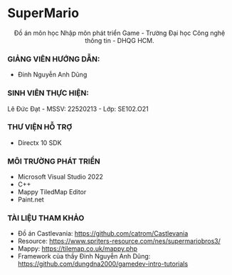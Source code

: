 # SuperMario
<p align="center">Đồ án môn học Nhập môn phát triển Game - Trường Đại học Công nghệ thông tin - DHQG HCM.</p>

### GIẢNG VIÊN HƯỚNG DẪN:
- Đinh Nguyễn Anh Dũng

### SINH VIÊN THỰC HIỆN:
Lê Đức Đạt - MSSV: 22520213 - Lớp: SE102.O21

### THƯ VIỆN HỖ TRỢ
- Directx 10 SDK

### MÔI TRƯỜNG PHÁT TRIỂN
- Microsoft Visual Studio 2022
- C++
- Mappy TiledMap Editor
- Paint.net

### TÀI LIỆU THAM KHẢO
- Đồ án Castlevania: https://github.com/catrom/Castlevania
- Resource: https://www.spriters-resource.com/nes/supermariobros3/
- Mappy: https://tilemap.co.uk/mappy.php
- Framework của thầy Đinh Nguyễn Anh Dũng: https://github.com/dungdna2000/gamedev-intro-tutorials
